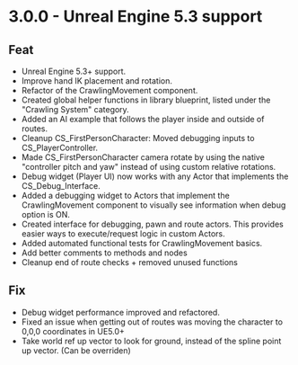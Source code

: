 
# 3.0.0 - Unreal Engine 5.3 support
## Feat
- Unreal Engine 5.3+ support.
- Improve hand IK placement and rotation.
- Refactor of the CrawlingMovement component.
- Created global helper functions in library blueprint, listed under the "Crawling System" category.
- Added an AI example that follows the player inside and outside of routes.
- Cleanup CS_FirstPersonCharacter: Moved debugging inputs to CS_PlayerController.
- Made CS_FirstPersonCharacter camera rotate by using the native "controller pitch and yaw" instead of using custom relative rotations.
- Debug widget (Player UI) now works with any Actor that implements the CS_Debug_Interface.
- Added a debugging widget to Actors that implement the CrawlingMovement component to visually see information when debug option is ON.
- Created interface for debugging, pawn and route actors. This provides easier ways to execute/request logic in custom Actors.
- Added automated functional tests for CrawlingMovement basics.
- Add better comments to methods and nodes
- Cleanup end of route checks + removed unused functions

## Fix
- Debug widget performance improved and refactored.
- Fixed an issue when getting out of routes was moving the character to 0,0,0 coordinates in UE5.0+
- Take world ref up vector to look for ground, instead of the spline point up vector. (Can be overriden)